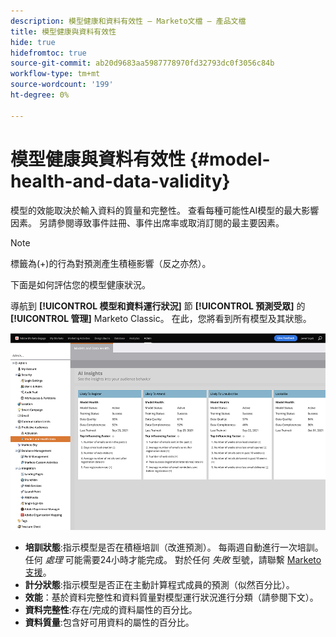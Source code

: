 ```yaml
---
description: 模型健康和資料有效性 — Marketo文檔 — 產品文檔
title: 模型健康與資料有效性
hide: true
hidefromtoc: true
source-git-commit: ab20d9683aa5987778970fd32793dc0f3056c84b
workflow-type: tm+mt
source-wordcount: '199'
ht-degree: 0%

---
```


# 模型健康與資料有效性 {#model-health-and-data-validity}

模型的效能取決於輸入資料的質量和完整性。 查看每種可能性AI模型的最大影響因素。 另請參閱導致事件註冊、事件出席率或取消訂閱的最主要因素。

>[!NOTE]
>
>標籤為(+)的行為對預測產生積極影響（反之亦然）。

下面是如何評估您的模型健康狀況。

導航到 **[!UICONTROL 模型和資料運行狀況]** 節 **[!UICONTROL 預測受眾]** 的 **[!UICONTROL 管理]** Marketo Classic。 在此，您將看到所有模型及其狀態。

![影像1](assets/model-health-and-data-validity-1.png)

* **培訓狀態**:指示模型是否在積極培訓（改進預測）。 每兩週自動進行一次培訓。 任何 _處理_ 可能需要24小時才能完成。 對於任何 _失敗_ 型號，請聯繫 [Marketo支援](https://nation.marketo.com/t5/Support/ct-p/Support)。
* **計分狀態**:指示模型是否正在主動計算程式成員的預測（似然百分比）。
* **效能**：基於資料完整性和資料質量對模型運行狀況進行分類（請參閱下文）。
* **資料完整性**:存在/完成的資料屬性的百分比。
* **資料質量**:包含好可用資料的屬性的百分比。